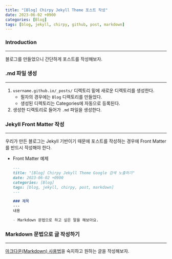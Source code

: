 ```yaml
---
title: "[Blog] Chirpy Jekyll Theme 포스트 작성"
date: 2023-06-02 +0900
categories: [Blog]
tags: [blog, jekyll, chirpy, github, post, markdown]
---
```



### Introduction
---
블로그를 만들었으니 간단하게 포스트를 작성해보자.


### .md 파일 생성
---
1. `username.github.io/_posts/` 디렉토리 밑에 새로운 디렉토리를 생성한다.
    - 필자의 경우에는 `Blog` 디렉토리를 만들었다.
    - 생성된 디렉토리는 Categories에 자동으로 등록된다.
2. 생성한 디렉토리로 들어가 `.md` 파일을 생성한다.


### Jekyll Front Matter 작성
---
우리가 만든 블로그는 Jekyll 기반이기 때문에 포스트를 작성하는 경우에 Front Matter를 반드시 작성해야 한다.

- Front Matter 예제
    ```md
    ---
    title: "[Blog] Chirpy Jekyll Theme Google 검색 노출하기"
    date: 2023-06-02 +0900
    categories: [Blog]
    tags: [blog, jekyll, chirpy, post, markdown]
    ---

    ### 제목
    ---
    내용

    - Markdown 문법으로 하고 싶은 말을 해보아요.
    ```


### Markdown 문법으로 글 작성하기
---
[마크다운(Markdown) 사용법](https://gist.github.com/ihoneymon/652be052a0727ad59601)을 숙지하고 원하는 글을 작성해보자.